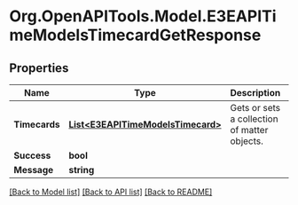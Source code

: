 
# Org.OpenAPITools.Model.E3EAPITimeModelsTimecardGetResponse

## Properties

Name | Type | Description | Notes
------------ | ------------- | ------------- | -------------
**Timecards** | [**List&lt;E3EAPITimeModelsTimecard&gt;**](E3EAPITimeModelsTimecard.md) | Gets or sets a collection of matter objects. | [optional] 
**Success** | **bool** |  | [optional] 
**Message** | **string** |  | [optional] 

[[Back to Model list]](../README.md#documentation-for-models)
[[Back to API list]](../README.md#documentation-for-api-endpoints)
[[Back to README]](../README.md)

